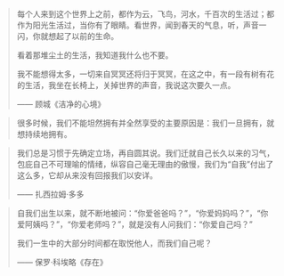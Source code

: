 > 每个人来到这个世界上之前，都作为云，飞鸟，河水，千百次的生活过；都作为阳光生活过，当你有了眼睛。看世界，闻到春天的气息，听，声音一闪，你就想起了以前的生命。
>
> 看着那堆尘土的生活，我知道我什么也不要。
>
> 我不能想得太多，一切来自冥冥还将归于冥冥，在这之中，有一段有树有花的生活，我坐在长椅上，关掉世界的声音，我说这次要久一点。
>
> —— 顾城《洁净的心境》

> 很多时候，我们不能坦然拥有并全然享受的主要原因是：我们一旦拥有，就想持续地拥有。

> 我们总是习惯于先确定立场，再自圆其说。我们迁就自己长久以来的习气，包庇自己不可理喻的情绪，纵容自己毫无理由的傲慢，我们为“自我”付出了这么多，它却从来没有回报我们以安详。
>
> —— 扎西拉姆·多多

> 自我们出生以来，就不断地被问：“你爱爸爸吗？”，“你爱妈妈吗？”，“你爱阿姨吗？”，“你爱老师吗？”，就是没有人问我们：“你爱自己吗？”
>
> 我们一生中的大部分时间都在取悦他人，而我们自己呢？
>
> —— 保罗·科埃略《存在》